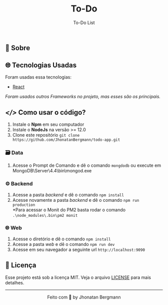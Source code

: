 <h1 align="center">
  To-Do
</h1>

<p align="center">To-Do List</p>

<br>

## 📅 Sobre

## 🌐 Tecnologias Usadas
Foram usadas essa tecnologias:

- [React](https://pt-br.reactjs.org/)

*Foram usados outros Frameworks no projeto, mas esses são os principais.*

## ***</>*** Como usar o código?
1. Instale o **Npm** em seu computador
1. Instale o **NodeJs** na versão >= 12.0
1. Clone este repositório `git clone https://github.com/JhonatanBergmann/todo-app.git`

### 🗃 Data
1. Acesse o Prompt de Comando e dê o comando `mongdodb` ou execute em MongoDB\Server\4.4\bin\mongod.exe

### ⚙️ Backend
1. Acesse a pasta *backend* e dê o comando `npm install`
1. Acesse novamente a pasta *backend* e dê o comando `npm run production`
<br/>*Para acessar o Monit do PM2 basta rodar o comando `.\node_modules\.bin\pm2 monit`

### 🌐 Web
1. Acesse o diretório e dê o comando `npm install`
1. Acesse a pasta *web* e dê o comando `npm run dev`
1. Acesse em seu navegador a seguinte url `http://localhost:9090`


## 📝 Licença

Esse projeto está sob a licença MIT. Veja o arquivo [LICENSE](LICENSE) para mais detalhes.

---

<p align="center">
 Feito com 💜 by Jhonatan Bergmann
</p>

